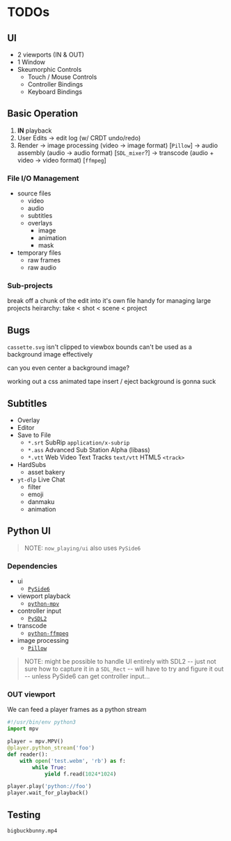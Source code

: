 # TODOs

## UI
 * 2 viewports (IN & OUT)
 * 1 Window
 * Skeumorphic Controls
   - Touch / Mouse Controls
   - Controller Bindings
   - Keyboard Bindings


## Basic Operation
 1. **IN** playback
 2. User Edits
    -> edit log (w/ CRDT undo/redo)
 3. Render
    -> image processing (video -> image format) [`Pillow`]
    -> audio assembly (audio -> audio format) [`SDL_mixer`?]
    -> transcode (audio + video -> video format) [`ffmpeg`]

### File I/O Management
 * source files
   - video
   - audio
   - subtitles
   - overlays
     * image
     * animation
     * mask
 * temporary files
   - raw frames
   - raw audio


### Sub-projects
break off a chunk of the edit into it's own file
handy for managing large projects
heirarchy: take < shot < scene < project


## Bugs

`cassette.svg` isn't clipped to viewbox bounds
can't be used as a background image effectively

can you even center a background image?

working out a css animated tape insert / eject background is gonna suck


## Subtitles
 * Overlay
 * Editor
 * Save to File
   - `*.srt` SubRip
     `application/x-subrip`
   - `*.ass` Advanced Sub Station Alpha (libass)
   - `*.vtt` Web Video Text Tracks
     `text/vtt`
     HTML5 `<track>`
 * HardSubs
   - asset bakery
 * `yt-dlp` Live Chat
   - filter
   - emoji
   - danmaku
   - animation


## Python UI
> NOTE: `now_playing/ui` also uses `PySide6`

### Dependencies
 * ui
   - [`PySide6`](https://pypi.org/project/PySide6/)
 * viewport playback
   - [`python-mpv`](https://pypi.org/project/python-mpv/)
 * controller input
   - [`PySDL2`](https://pypi.org/project/PySDL2/)
 * transcode
   - [`python-ffmpeg`](https://pypi.org/project/python-ffmpeg/)
 * image processing
   - [`Pillow`](https://pypi.org/project/pillow/)

> NOTE: might be possible to handle UI entirely with SDL2
> -- just not sure how to capture it in a `SDL_Rect`
> -- will have to try and figure it out
> -- unless PySide6 can get controller input...

### **OUT** viewport
We can feed a player frames as a python stream
```python
#!/usr/bin/env python3
import mpv

player = mpv.MPV()
@player.python_stream('foo')
def reader():
    with open('test.webm', 'rb') as f:
        while True:
            yield f.read(1024*1024)

player.play('python://foo')
player.wait_for_playback()
```


## Testing
`bigbuckbunny.mp4`
